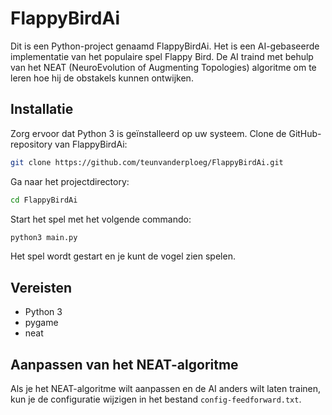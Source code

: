 # FlappyBirdAi

Dit is een Python-project genaamd FlappyBirdAi. Het is een AI-gebaseerde implementatie van het populaire spel Flappy Bird. De AI traind met behulp van het NEAT (NeuroEvolution of Augmenting Topologies) algoritme om te leren hoe hij de obstakels kunnen ontwijken.

## Installatie
Zorg ervoor dat Python 3 is geïnstalleerd op uw systeem.
Clone de GitHub-repository van FlappyBirdAi:
```bash
git clone https://github.com/teunvanderploeg/FlappyBirdAi.git
```
Ga naar het projectdirectory:
```bash
cd FlappyBirdAi
```
Start het spel met het volgende commando:
```bash
python3 main.py
```
Het spel wordt gestart en je kunt de vogel zien spelen.

## Vereisten
- Python 3
- pygame
- neat

## Aanpassen van het NEAT-algoritme
Als je het NEAT-algoritme wilt aanpassen en de AI anders wilt laten trainen, kun je de configuratie wijzigen in het bestand `config-feedforward.txt`.
